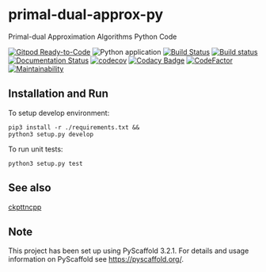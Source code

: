 primal-dual-approx-py
======================

Primal-dual Approximation Algorithms Python Code

[![Gitpod Ready-to-Code](https://img.shields.io/badge/Gitpod-Ready--to--Code-blue?logo=gitpod)](https://gitpod.io/#https://github.com/luk036/primal-dual-approx-py)
![Python application](https://github.com/luk036/primal-dual-approx-py/workflows/Python%20application/badge.svg)
[![Build Status](https://travis-ci.com/luk036/primal-dual-approx-py.svg?branch=main)](https://travis-ci.com/luk036/primal-dual-approx-py)
[![Build status](https://ci.appveyor.com/api/projects/status/7h47qjklmnarn3to?svg=true)](https://ci.appveyor.com/project/luk036/primal-dual-approx-py)
[![Documentation Status](https://readthedocs.org/projects/primal-dual-approx-py/badge/?version=latest)](https://primal-dual-approx-py.readthedocs.io/en/latest/?badge=latest)
[![codecov](https://codecov.io/gh/luk036/primal-dual-approx-py/branch/main/graph/badge.svg?token=2RACXYWU6K)](https://codecov.io/gh/luk036/primal-dual-approx-py)
[![Codacy Badge](https://api.codacy.com/project/badge/Grade/1c8b47586d12409e95c7c143b1fec7e8)](https://app.codacy.com/app/luk036/primal-dual-approx-py?utm_source=github.com&utm_medium=referral&utm_content=luk036/primal-dual-approx-py&utm_campaign=Badge_Grade_Dashboard)
[![CodeFactor](https://www.codefactor.io/repository/github/luk036/primal-dual-approx-py/badge)](https://www.codefactor.io/repository/github/luk036/primal-dual-approx-py)
[![Maintainability](https://api.codeclimate.com/v1/badges/2551a7289b83520b6cac/maintainability)](https://codeclimate.com/github/luk036/primal-dual-approx-py/maintainability)

Installation and Run
--------------------

To setup develop environment:

    pip3 install -r ./requirements.txt &&
    python3 setup.py develop

To run unit tests:

    python3 setup.py test

See also
--------

[ckpttncpp](https://github.com/luk036/ckpttncpp)

Note
----

This project has been set up using PyScaffold 3.2.1. For details and usage
information on PyScaffold see <https://pyscaffold.org/>.
